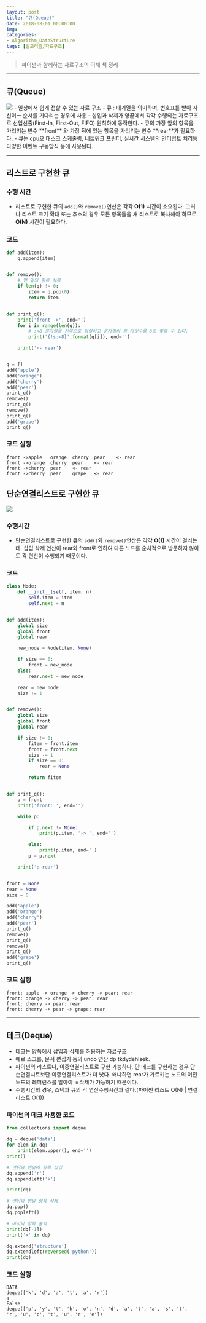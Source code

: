 ```yaml
---
layout: post
title: "큐(Queue)"
date: 2018-08-01 00:00:00
img:
categories:
- Algorithm_DataStructure
tags: [알고리즘/자료구조]
---
```

> 파이썬과 함께하는 자료구조의 이해 책 정리

----

## 큐(Queue)
<img src="{{ site.url }}/assets/post_img/queue.png">
- 일상에서 쉽게 접할 수 있는 자료 구조
    - 큐 : 대기열을 의미하며, 번호표를 받아 자신이ㅡ 순서를 기다리는 경우에 사용
- 삽입과 삭제가 양끝에서 각각 수행되는 자료구조로 선입선출(First-In, First-Out, FIFO) 원칙하에 동작한다.
- 큐의 가장 앞의 항목을 가리키는 변수 **front** 와 가장 뒤에 있는 항목을 가리키는 변수 **rear**가 필요하다.
- 큐는 cpu으 태스크 스케줄링, 네트워크 프린터, 실시간 시스템의 인터럽트 처리등 다양한 이벤트 구동방식 등에 사용된다.

----

## 리스트로 구현한 큐
### 수행 시간
- 리스트로 구현한 큐의 `add()`와 `remove()`연산은 각각 **O(1)** 시간이 소요된다. 그러나 리스트 크기 확대 또는 추소의 경우 모든 항목들을 새 리스트로 복사해야 하므로 **O(N)** 시간이 필요하다.

### 코드

```python
def add(item):
    q.append(item)


def remove():
    # 맨 앞의 항목 삭제
    if len(q) != 0:
        item = q.pop(0)
        return item


def print_q():
    print('front ->', end='')
    for i in range(len(q)):
        # :<8 문자열을 왼쪽으로 정렬하고 문자열의 총 자릿수를 8로 맞출 수 있다.
        print('{!s:<8}'.format(q[i]), end='')

    print('<- rear')


q = []
add('apple')
add('orange')
add('cherry')
add('pear')
print_q()
remove()
print_q()
remove()
print_q()
add('grape')
print_q()
```

### 코드 실행

```console
front ->apple   orange  cherry  pear    <- rear
front ->orange  cherry  pear    <- rear
front ->cherry  pear    <- rear
front ->cherry  pear    grape   <- rear

```

## 단순연결리스트로 구현한 큐
<img src="{{ site.url }}/assets/post_img/queue2.jpg">

### 수행시간
- 단순연결리스트로 구현한 큐의 `add()`와 `remove()`연산은 각각 **O(1)** 시간이 걸리는데, 삽입 삭제 연산이 rear와 front로 인하여 다른 노드를 순차적으로 방문하지 않아도 각 연산이 수행되기 때문이다.

### 코드
```python
class Node:
    def __init__(self, item, n):
        self.item = item
        self.next = n


def add(item):
    global size
    global front
    global rear

    new_node = Node(item, None)

    if size == 0:
        front = new_node
    else:
        rear.next = new_node

    rear = new_node
    size += 1


def remove():
    global size
    global front
    global rear

    if size != 0:
        fitem = front.item
        front = front.next
        size -= 1
        if size == 0:
            rear = None

        return fitem


def print_q():
    p = front
    print('front: ', end='')

    while p:

        if p.next != None:
            print(p.item, '-> ', end='')

        else:
            print(p.item, end='')
        p = p.next

    print(': rear')


front = None
rear = None
size = 0

add('apple')
add('orange')
add('cherry')
add('pear')
print_q()
remove()
print_q()
remove()
print_q()
add('grape')
print_q()
```

### 코드 실행
```console
front: apple -> orange -> cherry -> pear: rear
front: orange -> cherry -> pear: rear
front: cherry -> pear: rear
front: cherry -> pear -> grape: rear
```

---

## 데크(Deque)
- 데크는 양쪽에서 삽입과 삭제를 허용하는 자료구조
- 예로 스크롤, 문서 편집기 등의 undo 연산 dp tkdydehlsek.
- 파이썬의 리스트나, 이중연결리스트로 구현 가능하다. 단 데크를 구현하는 경우 단순연결시트보단 이중연결리스트가 더 낫다. 왜냐하면 rear가 가르키는 노드의 이전 노드의 레퍼런스를 알아야 ㅎ삭제가 가능하기 때문이다.
- 수행시간의 경우, 스택과 큐의 각 연산수행시간과 같다.(파이썬 리스트 O(N) | 연결리스트 O(1))

### 파이썬의 데크 사용한 코드

```python
from collections import deque

dq = deque('data')
for elem in dq:
    print(elem.upper(), end='')
print()

# 맨뒤와 맨앞에 항목 삽입
dq.append('r')
dq.appendleft('k')

print(dq)

# 맨뒤와 맨앞 항목 삭제
dq.pop()
dq.popleft()

# 마지막 항목 출력
print(dq[-1])
print('x' in dq)

dq.extend('structure')
dq.extendleft(reversed('python'))
print(dq)
```

### 코드 실행
```console
DATA
deque(['k', 'd', 'a', 't', 'a', 'r'])
a
False
deque(['p', 'y', 't', 'h', 'o', 'n', 'd', 'a', 't', 'a', 's', 't', 'r', 'u', 'c', 't', 'u', 'r', 'e'])
```
